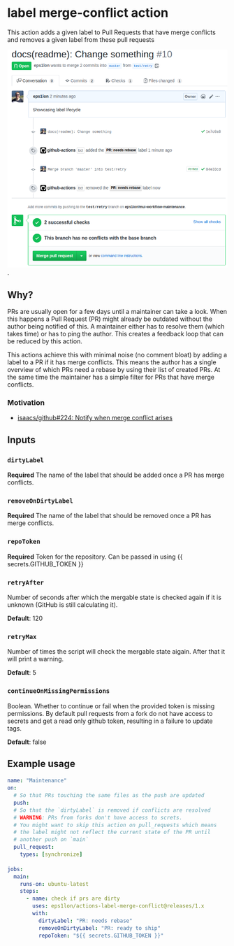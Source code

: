 # label merge-conflict action

This action adds a given label to Pull Requests that have merge conflicts and removes a given label from these pull requests

![label lifecycle: open (no label), push to main -> merge conflict -> label: PR needs rebase -> resolve conflicts on PR -> remove label: PR needs rebase](https://raw.githubusercontent.com/eps1lon/actions-label-merge-conflict/main/label-lifecycle.png).

## Why?

PRs are usually open for a few days until a maintainer can take a look. When this happens a Pull Request (PR) might already be outdated without the author being notified of this. A maintainer either has to resolve them (which takes time) or has to ping the author. This creates a feedback loop that can be reduced by this action.

This actions achieve this with minimal noise (no comment bloat) by adding a label to a PR if it has merge conflicts. This means the author has a single overview of which PRs need a rebase by using their list of created PRs. At the same time the maintainer has a simple filter for PRs that have merge conflicts.

### Motivation

- [isaacs/github#224: Notify when merge conflict arises](https://github.com/isaacs/github/issues/224)

## Inputs

### `dirtyLabel`

**Required** The name of the label that should be added once a PR has merge conflicts.

### `removeOnDirtyLabel`

**Required** The name of the label that should be removed once a PR has merge conflicts.

### `repoToken`

**Required** Token for the repository. Can be passed in using {{ secrets.GITHUB_TOKEN }}

### `retryAfter`

Number of seconds after which the mergable state is checked again if it is unknown (GitHub is still calculating it).

**Default**: 120

### `retryMax`

Number of times the script will check the mergable state aigain. After that it will print a warning.

**Default**: 5

### `continueOnMissingPermissions`

Boolean. Whether to continue or fail when the provided token is missing permissions. By default pull requests from a fork do not have access to secrets and get a read only github token, resulting in a failure to update tags.

**Default**: false

## Example usage

```yaml
name: "Maintenance"
on:
  # So that PRs touching the same files as the push are updated
  push:
  # So that the `dirtyLabel` is removed if conflicts are resolved
  # WARNING: PRs from forks don't have access to screts.
  # You might want to skip this action on pull_requests which means
  # the label might not reflect the current state of the PR until
  # another push on `main`
  pull_request:
    types: [synchronize]

jobs:
  main:
    runs-on: ubuntu-latest
    steps:
      - name: check if prs are dirty
        uses: eps1lon/actions-label-merge-conflict@releases/1.x
        with:
          dirtyLabel: "PR: needs rebase"
          removeOnDirtyLabel: "PR: ready to ship"
          repoToken: "${{ secrets.GITHUB_TOKEN }}"
```
